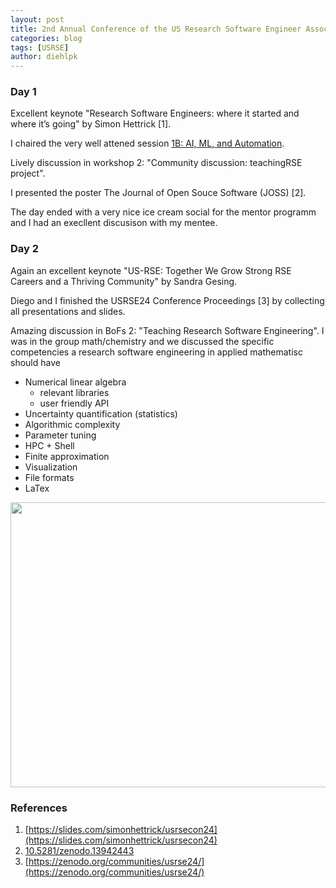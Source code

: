 ```yaml
---
layout: post
title: 2nd Annual Conference of the US Research Software Engineer Association
categories: blog
tags: [USRSE]
author: diehlpk
---
```


### Day 1

Excellent keynote "Research Software Engineers: where it started and where it’s going" by Simon Hettrick [1].

I chaired the very well attened session [1B: AI, ML, and Automation](https://us-rse.org/usrse24/program/sessions/). 

Lively discussion in workshop 2: "Community discussion: teachingRSE project".

I presented the poster The Journal of Open Souce Software (JOSS) [2].

The day ended with a very nice ice cream social for the mentor programm and I had an execllent discusison with my mentee.

### Day 2

Again an excellent keynote "US-RSE: Together We Grow Strong RSE Careers and a Thriving Community" by Sandra Gesing.

Diego and I finished the USRSE24 Conference Proceedings [3] by collecting all presentations and slides.

Amazing discussion in BoFs 2: "Teaching Research Software Engineering". I was in the group math/chemistry and we discussed 
the specific competencies a research software engineering in applied mathematisc should have
* Numerical linear algebra
  * relevant libraries
  * user friendly API
* Uncertainty quantification (statistics)
* Algorithmic complexity
* Parameter tuning
* HPC + Shell
* Finite approximation
* Visualization
* File formats
* LaTex

<div align="center">
<img src="{{ site.url }}/assets/2024-usrse-skills.jpg" style="width:604px;height:456px;">
</div>

### References

1. [https://slides.com/simonhettrick/usrsecon24](https://slides.com/simonhettrick/usrsecon24)
2. [10.5281/zenodo.13942443](https://doi.org/10.5281/zenodo.13942443)
3. [https://zenodo.org/communities/usrse24/](https://zenodo.org/communities/usrse24/)
